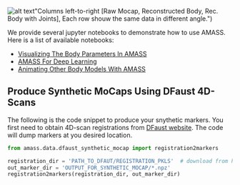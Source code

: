 ![alt text](../support_data/github_data/teaser.gif)"Columns left-to-right 
[Raw Mocap, Reconstructed Body, Rec. Body with Joints], Each row shouw the same data in different angle.")

We provide several jupyter notebooks to demonstrate how to use AMASS. 
Here is a list of available notebooks:

- [Visualizing The Body Parameters In AMASS](01-AMASS_Visualization.ipynb)
- [AMASS For Deep Learning](02-AMASS_DNN.ipynb)
- [Animating Other Body Models With AMASS](03-AMASS_Visualization_Advanced.ipynb)

## Produce Synthetic MoCaps Using DFaust 4D-Scans
The following is the code snippet to produce your snythetic markers.
You first need to obtain 4D-scan registrations from [DFaust website](http://dfaust.is.tue.mpg.de/downloads).
The code will dump markers at you desired location.

```python
from amass.data.dfaust_synthetic_mocap import registration2markers

registration_dir = 'PATH_TO_DFAUT/REGISTRATION_PKLS'  # download from http://dfaust.is.tue.mpg.de
out_marker_dir = 'OUTPUT_FOR_SYNTHETIC_MOCAP/*.npz'
registration2markers(registration_dir, out_marker_dir)

```
